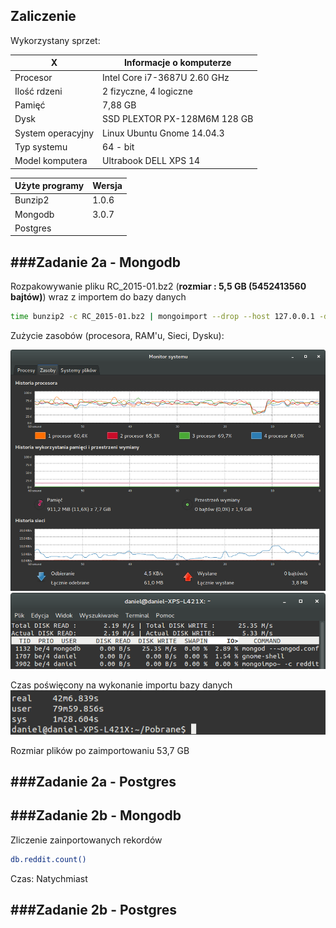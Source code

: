 Zaliczenie
---------------------------------------------
Wykorzystany sprzet:

|X|Informacje o komputerze                             |
|-----------------------|------------------------------|
| Procesor              | Intel Core i7-3687U 2.60 GHz |
| Ilość rdzeni          | 2 fizyczne, 4 logiczne       |
| Pamięć                | 7,88 GB                      |
| Dysk                  | SSD PLEXTOR PX-128M6M 128 GB |
| System operacyjny     | Linux Ubuntu Gnome 14.04.3   |
| Typ systemu           | 64 - bit                     |
| Model komputera       | Ultrabook DELL XPS 14        |

| Użyte programy        | Wersja                       |
|-----------------------|------------------------------|
| Bunzip2               | 1.0.6                        |
| Mongodb               | 3.0.7                        |
| Postgres              |                              |


###Zadanie 2a - Mongodb
---------------------------------------------
Rozpakowywanie pliku RC_2015-01.bz2 (**rozmiar : 5,5 GB (5452413560 bajtów)**) wraz z importem do bazy danych
```sh
time bunzip2 -c RC_2015-01.bz2 | mongoimport --drop --host 127.0.0.1 -d test -c reddit
```
Zużycie zasobów (procesora, RAM'u, Sieci, Dysku):

![zasoby import](zasoby_import.png)
![disk read](disk_read.png)

Czas poświęcony na wykonanie importu bazy danych
![czas importu](czas_importu_mongodb.png)

Rozmiar plików po zaimportowaniu 53,7 GB

###Zadanie 2a - Postgres
-----------------------------------------------------------------

###Zadanie 2b - Mongodb
----------------------------------------------------------------
Zliczenie zainportowanych rekordów

```sh
db.reddit.count()
```
Czas: Natychmiast

###Zadanie 2b - Postgres
----------------------------------------------------------------

